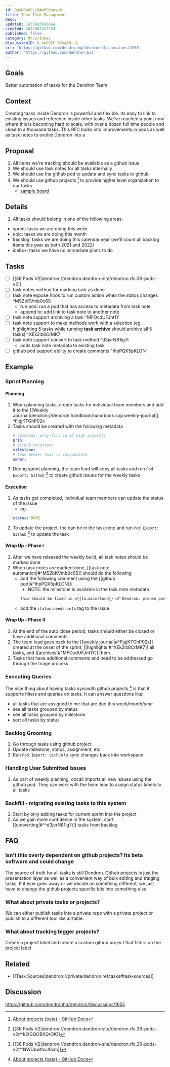 ```yaml
---
id: BgsDOw0SLLBAmMS0vpyah
title: Team Task Management
desc: ''
updated: 1635993686664
created: 1635907417724
published: false
category: RFCs/Ideas
discussionID: D_kwDOEF_3Vs4AN--0
url: 'https://github.com/dendronhq/dendron/discussions/1655'
author: 'https://github.com/dendron-bot'
---
```


## Goals

Better automation of tasks for the Dendron Team

## Context

Creating tasks inside Dendron is powerful and flexible. Its easy to link to existing issues and reference inside other tasks. 
We've reached a point now where this is becoming hard to scale, with over a dozen full time people and close to a thousand tasks. 
This RFC looks into improvements in pods as well as task notes to evolve Dendron into a 

## Proposal

1. All items we're tracking should be available as a github issue
2. We should use task notes for all tasks internally 
3. We should use the github pod to update and sync tasks to github
4. We should use github projects [^github-project] to provide higher level organization to our tasks
    - [sample board](https://github.com/orgs/dendronhq/projects/5/views/1?visibleFields=%5B%22Title%22%2C%22Assignees%22%2C%22Status%22%2C%22Milestone%22%5D)

## Details

1. All tasks should belong in one of the following areas:
- sprint: tasks we are doing this week
- epic: tasks we are doing this month
- backlog: tasks we are doing this calendar year (we'll count all backlog items this year as both 2021 and 2022)
- icebox: tasks we have no immediate plans to do

## Tasks
- [ ] [[36 Pods V2|dendron://dendron.dendron-site/dendron.rfc.36-pods-v2]]
- [ ] task notes method for marking task as done
- [ ] task note expose hook to run custom action when the status changes ^MSZbKVmb0c6S
    - run pod: run a pod that has access to metadata from task note
    - append to: add link to task note to another note
- [ ] task note support archiving a task ^MFOcdUFJnt1Y
- [ ] task note support to make methods work with a selection (eg. highlighting 5 tasks while running **task archive** should archive all 5 tasks) ^XEk2lz8CrMK7
- [ ] task note support convert to task method ^d3jvrN81ig7t
    - adds task note metadata to existing task
- [ ] github pod support ability to create comments ^IhpPQX5pKLON

## Example

### Sprint Planning

#### Planning
1. When planning tasks, create tasks for individual team members and add it to the [[Weekly Journal|dendron://dendron.handbook/handbook.sop.weekly-journal]] ^FjqjKTGhP02x
1. Tasks should be created with the following metadata
    ```yml
    # optional, only fill in if high priority
    prio:
    # github milestone
    milestone: 
    # team member that is responsible
    owner:
    ```
1. During sprint planning, the team lead will copy all tasks and run `Pod Export: Github`  [^export-clipboard] to create github issues for the weekly tasks

#### Execution
1. As tasks get completed, individual team members can update the status of the issue
    - eg.
    ```yml
    status: DONE
    ```
1. To update the project, the can be in the task note and run `Pod Export: Github` [^export-one] to update the task

#### Wrap Up - Phase I
1. After we have released the weekly build, all task notes should be marked done
1. When task notes are marked done, [[task note automation|#^MSZbKVmb0c6S]] should do the following
    - add the following comment using the [[github pod|#^IhpPQX5pKLON]]:
        - NOTE: the milestone is available in the task note metadata
        ```md
        this should be fixed in v{{fm.milestone}} of Dendron. please post here if not, otherwise this issue will auto close in 4 days
        ```
    - add the `status.needs-info` tag to the issue

#### Wrap Up - Phase II
1. At the end of the auto close period, tasks should either be closed or have additional comments
1. The team lead goes back to the [[weekly journal|#^FjqjKTGhP02x]] created at the onset of the sprint, [[highlights|#^XEk2lz8CrMK7]] all tasks, and [[archives|#^MFOcdUFJnt1Y]] them
1. Tasks that have additional comments and need to be addressed go through the triage process 

### Executing Queries

The nice thing about having tasks syncwith github projects [^github-project] is that it supports filters and queries on tasks.
It can answer questions like:

- all tasks that are assigned to me that are due this week/month/year
- see all tasks grouped by status
- see all tasks grouped by milestone
- sort all tasks by status

### Backlog Grooming

1. Go through tasks using github project
1. Update milestone, status, assignment, etc
1. Run `Pod Import: Github` to sync changes back into workspace


### Handling User Submitted Issues

1. As part of weekly planning, oncall imports all new issues using the github pod. They can work with the team lead to assign status labels to all tasks

### Backfill - migrating existing tasks to this system

1. Start by only adding tasks for current sprint into the project
1. As we gain more confidence in the system, start [[converting|#^^d3jvrN81ig7t]] tasks from backlog

## FAQ

### Isn't this overly dependent on github projects? Its beta software and could change

The source of truth for all tasks is still Dendron. Github projects is just the presentation layer as well as a convenient way of bulk editing and traiging tasks. If it ever goes away or we decide on something different, we just have to change the github projects specific bits into something else

### What about private tasks or projects?

We can either publish tasks into a private repo with a private project or publish to a different tool like airtable. 

### What about tracking bigger projects?
 
Create a project label and create a custom github project that filters on the project label

## Related
- [[Task Sources|dendron://private/dendron.ref.tasks#task-sources]]

## Discussion
<!-- Click the link and create new discussion -->
https://github.com/dendronhq/dendron/discussions/1655

[^export-clipboard]: [[36 Pods V2|dendron://dendron.dendron-site/dendron.rfc.36-pods-v2#^k2tGQOBXQrOK]]
[^export-one]: [[36 Pods V2|dendron://dendron.dendron-site/dendron.rfc.36-pods-v2#^NWDbwthvJ0xm]]
[^github-project]: [About projects (beta) - GitHub Docs](https://docs.github.com/en/issues/trying-out-the-new-projects-experience/about-projects)
